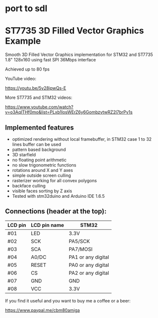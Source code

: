 
# port to sdl

# ST7735 3D Filled Vector Graphics Example
Smooth 3D Filled Vector Graphics implementation for STM32 and ST7735 1.8" 128x160 using fast SPI 36Mbps interface

Achieved up to 80 fps

YouTube video:

https://youtu.be/5y28ipwQs-E

More ST7735 and STM32 videos:

https://www.youtube.com/watch?v=o3AqITHf0mo&list=PLxb1losWErZ6y6GombzvtwRZ2l7brPv1s


## Implemented features
- optimized rendering without local framebuffer, in STM32 case 1 to 32 lines buffer can be used
- pattern based background
- 3D starfield
- no floating point arithmetic
- no slow trigonometric functions
- rotations around X and Y axes
- simple outside screen culling
- rasterizer working for all convex polygons
- backface culling
- visible faces sorting by Z axis
- Tested with stm32duino and Arduino IDE 1.6.5

## Connections (header at the top):

|LCD pin|LCD pin name|STM32|
|--|--|--|
 |#01| LED| 3.3V|
 |#02| SCK |PA5/SCK|
 |#03| SCA |PA7/MOSI|
 |#04| A0/DC|PA1 or any digital
 |#05| RESET|PA0 or any digital|
 |#06| CS|PA2 or any digital|
 |#07| GND | GND|
 |#08| VCC | 3.3V|


If you find it useful and you want to buy me a coffee or a beer:

https://www.paypal.me/cbm80amiga
